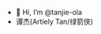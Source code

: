 - 👋 Hi, I’m @tanjie-ola
- 谭杰(Artiely Tan/绿箭侠)

<!---
tanjie-ola/tanjie-ola is a ✨ special ✨ repository because its `README.md` (this file) appears on your GitHub profile.
You can click the Preview link to take a look at your changes.
--->
